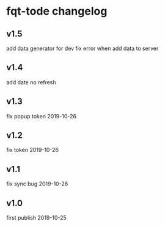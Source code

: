 
# fqt-tode changelog

## v1.5

add data generator for dev
fix error when add data to server 

## v1.4

add date no refresh

## v1.3

fix popup token 2019-10-26

## v1.2

fix token 2019-10-26

## v1.1

fix sync bug 2019-10-26

## v1.0

first publish 2019-10-25
